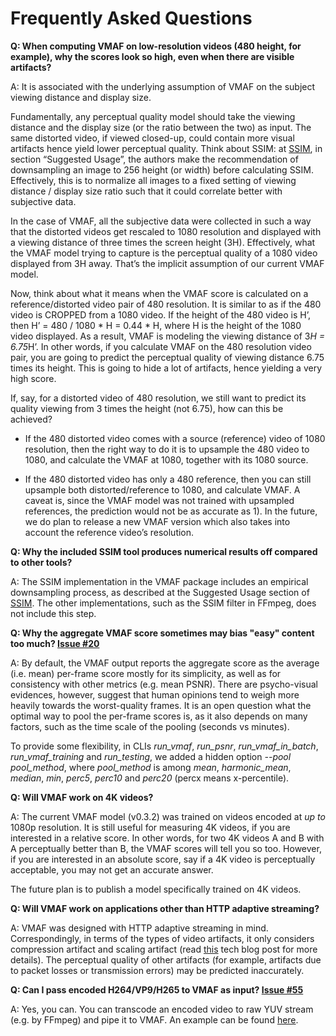 # Frequently Asked Questions

**Q: When computing VMAF on low-resolution videos (480 height, for example), why the scores look so high, even when there are visible artifacts?**

A: It is associated with the underlying assumption of VMAF on the subject viewing distance and display size.

Fundamentally, any perceptual quality model should take the viewing distance and the display size (or the ratio between the two) as input. The same distorted video, if viewed closed-up, could contain more visual artifacts hence yield lower perceptual quality. Think about SSIM: at [SSIM](https://ece.uwaterloo.ca/~z70wang/research/ssim/), in section “Suggested Usage”, the authors make the recommendation of downsampling an image to 256 height (or width) before calculating SSIM. Effectively, this is to normalize all images to a fixed setting of viewing distance / display size ratio such that it could correlate better with subjective data.

In the case of VMAF, all the subjective data were collected in such a way that the distorted videos get rescaled to 1080 resolution and displayed with a viewing distance of three times the screen height (3H). Effectively, what the VMAF model trying to capture is the perceptual quality of a 1080 video displayed from 3H away. That’s the implicit assumption of our current VMAF model.

Now, think about what it means when the VMAF score is calculated on a reference/distorted video pair of 480 resolution. It is similar to as if the 480 video is CROPPED from a 1080 video. If the height of the 480 video is H’, then H’ = 480 / 1080 * H = 0.44 * H, where H is the height of the 1080 video displayed. As a result, VMAF is modeling the viewing distance of 3*H = 6.75*H’. In other words, if you calculate VMAF on the 480 resolution video pair, you are going to predict the perceptual quality of viewing distance 6.75 times its height. This is going to hide a lot of artifacts, hence yielding a very high score.

If, say, for a distorted video of 480 resolution, we still want to predict its quality viewing from 3 times the height (not 6.75), how can this be achieved? 

- If the 480 distorted video comes with a source (reference) video of 1080 resolution, then the right way to do it is to upsample the 480 video to 1080, and calculate the VMAF at 1080, together with its 1080 source.

- If the 480 distorted video has only a 480 reference, then you can still upsample both distorted/reference to 1080, and calculate VMAF. A caveat is, since the VMAF model was not trained with upsampled references, the prediction would not be as accurate as 1). In the future, we do plan to release a new VMAF version which also takes into account the reference video’s resolution.

**Q: Why the included SSIM tool produces numerical results off compared to other tools?**

A: The SSIM implementation in the VMAF package includes an empirical downsampling process, as described at the Suggested Usage section of [SSIM](https://ece.uwaterloo.ca/~z70wang/research/ssim/). The other implementations, such as the SSIM filter in FFmpeg, does not include this step.

**Q: Why the aggregate VMAF score sometimes may bias "easy" content too much? [Issue #20](https://github.com/Netflix/vmaf/issues/20)**

A: By default, the VMAF output reports the aggregate score as the average (i.e. mean) per-frame score mostly for its simplicity, as well as for consistency with other metrics (e.g. mean PSNR). There are psycho-visual evidences, however, suggest that human opinions tend to weigh more heavily towards the worst-quality frames. It is an open question what the optimal way to pool the per-frame scores is, as it also depends on many factors, such as the time scale of the pooling (seconds vs minutes).

To provide some flexibility, in CLIs *run_vmaf*, *run_psnr*, *run_vmaf_in_batch*, *run_vmaf_training* and *run_testing*, we added a hidden option *--pool pool_method*, where *pool_method* is among *mean*, *harmonic_mean*, *median*, *min*, *perc5*, *perc10* and *perc20* (percx means x-percentile).

**Q: Will VMAF work on 4K videos?**

A: The current VMAF model (v0.3.2) was trained on videos encoded at *up to* 1080p resolution. It is still useful for measuring 4K videos, if you are interested in a relative score. In other words, for two 4K videos A and B with A perceptually better than B, the VMAF scores will tell you so too. However, if you are interested in an absolute score, say if a 4K video is perceptually acceptable, you may not get an accurate answer.

The future plan is to publish a model specifically trained on 4K videos.

**Q: Will VMAF work on applications other than HTTP adaptive streaming?**

A: VMAF was designed with HTTP adaptive streaming in mind. Correspondingly, in terms of the types of video artifacts, it only considers compression artifact and scaling artifact (read [this](http://techblog.netflix.com/2016/06/toward-practical-perceptual-video.html) tech blog post for more details). The perceptual quality of other artifacts (for example, artifacts due to packet losses or transmission errors) may be predicted inaccurately.

**Q: Can I pass encoded H264/VP9/H265 to VMAF as input? [Issue #55](https://github.com/Netflix/vmaf/issues/55)**

A: Yes, you can. You can transcode an encoded video to raw YUV stream (e.g. by FFmpeg) and pipe it to VMAF. An example can be found [here](https://github.com/Netflix/vmaf/blob/master/ffmpeg2vmaf).

